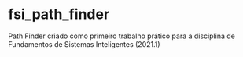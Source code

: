 # fsi_path_finder
Path Finder criado como primeiro trabalho prático para a disciplina de Fundamentos de Sistemas Inteligentes (2021.1)
